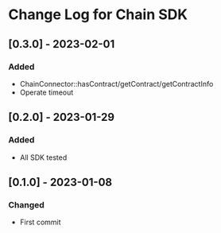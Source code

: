 # Change Log for Chain SDK

## [0.3.0] - 2023-02-01

### Added

- ChainConnector::hasContract/getContract/getContractInfo
- Operate timeout

## [0.2.0] - 2023-01-29

### Added

- All SDK tested

## [0.1.0] - 2023-01-08

### Changed

- First commit

